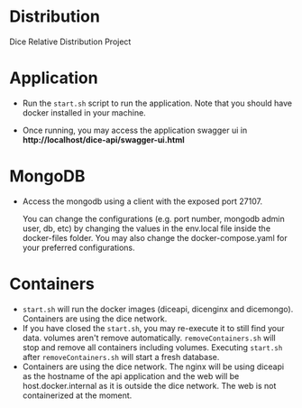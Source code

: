 # Distribution
Dice Relative Distribution Project

# Application 
  - Run the `start.sh` script to run the application. Note that you should have docker installed in your machine.

  - Once running, you may access the application swagger ui in **http://localhost/dice-api/swagger-ui.html** 

# MongoDB
  - Access the mongodb using a client with the exposed port 27107.

  

     You can change the configurations (e.g. port number, mongodb admin user, db, etc) by changing the values in the env.local file inside the docker-files folder. 
     You may also change the docker-compose.yaml for your preferred configurations.
     
# Containers
  - `start.sh` will run the docker images (diceapi, dicenginx and dicemongo). Containers are using the dice network.
  -  If you have closed the `start.sh`, you may re-execute it to still find your data. volumes aren't remove automatically. `removeContainers.sh` will stop and remove all containers including volumes. Executing `start.sh`
after `removeContainers.sh` will start a fresh database.
  - Containers are using the dice network. The nginx will be using diceapi as the hostname of the api application and
the web will be host.docker.internal as it is outside the dice network. The web is not containerized at the moment.

     